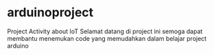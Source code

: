 # arduinoproject
Project Activity about IoT
Selamat datang di project ini semoga dapat membantu menemukan code yang memudahkan dalam belajar project arduino
